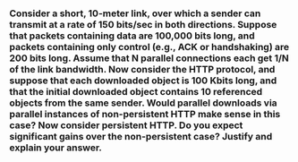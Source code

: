 ### Consider a short, 10-meter link, over which a sender can transmit at a rate of 150 bits/sec in both directions. Suppose that packets containing data are 100,000 bits long, and packets containing only control (e.g., ACK or handshaking) are 200 bits long. Assume that N parallel connections each get 1/N of the link bandwidth. Now consider the HTTP protocol, and suppose that each downloaded object is 100 Kbits long, and that the initial downloaded object contains 10 referenced objects from the same sender. Would parallel downloads via parallel instances of non-persistent HTTP make sense in this case? Now consider persistent HTTP. Do you expect significant gains over the non-persistent case? Justify and explain your answer.

#
